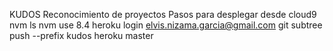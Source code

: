 KUDOS
Reconocimiento de proyectos
Pasos para desplegar desde cloud9
nvm ls
nvm use 8.4
heroku login
elvis.nizama.garcia@gmail.com
git subtree push --prefix kudos heroku master   
